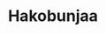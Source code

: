 --- 
title: "Hakobunjaa"
publishdate: "2019-10-4T16:48:46+02:00"
src: "https://365manga.net/manga/hakobunjaa"
image: "https://data.365manga.net/images/thumbnails/1407-hakobunjaa.jpg"
description: "God created angels to guard the peace in human world. Akamine Ryota is a promising senior at the angel training school, but because he lacks full control of his powers he's not allowed to graduate. Fellow students Shirogane, Aotsuka and Kurosawa are in the same predicament. Together, the four are sent to Earth - to purge the human world of evil and to finally complete their angel qualifications! (from east-27)"
---